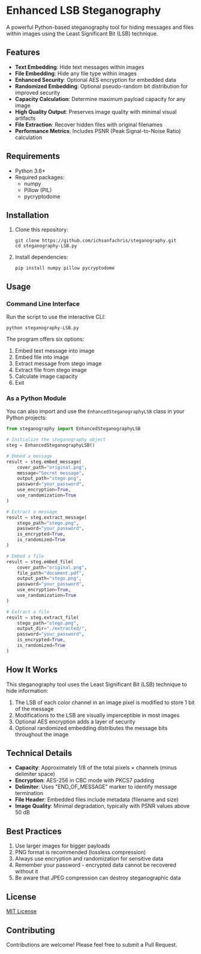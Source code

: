 # Enhanced LSB Steganography

A powerful Python-based steganography tool for hiding messages and files within images using the Least Significant Bit (LSB) technique.

## Features

- **Text Embedding**: Hide text messages within images
- **File Embedding**: Hide any file type within images
- **Enhanced Security**: Optional AES encryption for embedded data
- **Randomized Embedding**: Optional pseudo-random bit distribution for improved security
- **Capacity Calculation**: Determine maximum payload capacity for any image
- **High Quality Output**: Preserves image quality with minimal visual artifacts
- **File Extraction**: Recover hidden files with original filenames
- **Performance Metrics**: Includes PSNR (Peak Signal-to-Noise Ratio) calculation

## Requirements

- Python 3.6+
- Required packages:
  - numpy
  - Pillow (PIL)
  - pycryptodome

## Installation

1. Clone this repository:
   ```
   git clone https://github.com/ichsanfachris/steganography.git
   cd steganography-LSB.py
   ```

2. Install dependencies:
   ```
   pip install numpy pillow pycryptodome
   ```

## Usage

### Command Line Interface

Run the script to use the interactive CLI:

```
python steganography-LSB.py
```

The program offers six options:
1. Embed text message into image
2. Embed file into image
3. Extract message from stego image
4. Extract file from stego image
5. Calculate image capacity
6. Exit

### As a Python Module

You can also import and use the `EnhancedSteganographyLSB` class in your Python projects:

```python
from steganography import EnhancedSteganographyLSB

# Initialize the steganography object
steg = EnhancedSteganographyLSB()

# Embed a message
result = steg.embed_message(
    cover_path="original.png", 
    message="Secret message", 
    output_path="stego.png",
    password="your_password",
    use_encryption=True,
    use_randomization=True
)

# Extract a message
result = steg.extract_message(
    stego_path="stego.png",
    password="your_password",
    is_encrypted=True,
    is_randomized=True
)

# Embed a file
result = steg.embed_file(
    cover_path="original.png",
    file_path="document.pdf",
    output_path="stego.png",
    password="your_password",
    use_encryption=True,
    use_randomization=True
)

# Extract a file
result = steg.extract_file(
    stego_path="stego.png",
    output_dir="./extracted/",
    password="your_password",
    is_encrypted=True,
    is_randomized=True
)
```

## How It Works

This steganography tool uses the Least Significant Bit (LSB) technique to hide information:

1. The LSB of each color channel in an image pixel is modified to store 1 bit of the message
2. Modifications to the LSB are visually imperceptible in most images
3. Optional AES encryption adds a layer of security
4. Optional randomized embedding distributes the message bits throughout the image

## Technical Details

- **Capacity**: Approximately 1/8 of the total pixels × channels (minus delimiter space)
- **Encryption**: AES-256 in CBC mode with PKCS7 padding
- **Delimiter**: Uses "END_OF_MESSAGE" marker to identify message termination
- **File Header**: Embedded files include metadata (filename and size)
- **Image Quality**: Minimal degradation, typically with PSNR values above 50 dB

## Best Practices

1. Use larger images for bigger payloads
2. PNG format is recommended (lossless compression)
3. Always use encryption and randomization for sensitive data
4. Remember your password - encrypted data cannot be recovered without it
5. Be aware that JPEG compression can destroy steganographic data

## License

[MIT License](LICENSE)

## Contributing

Contributions are welcome! Please feel free to submit a Pull Request.
